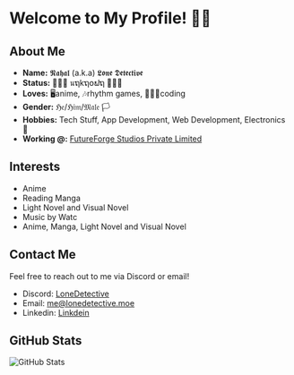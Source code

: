 # Welcome to My Profile! 🕵️‍♂️

## About Me
- **Name:** 𝕹𝖆𝖍𝖆𝖑 (a.k.a) 𝕷𝖔𝖓𝖊 𝕯𝖊𝖙𝖊𝖈𝖙𝖎𝖛𝖊
- **Status:** 🥷🥷🥷 นຖkຖ໐ຟຖ 🥷🥷🥷
- **Loves:** 🖥anime, 🎶rhythm games, 👨🏼‍💻coding
- **Gender:** ℌ𝔢/ℌ𝔦𝔪/𝔐𝔞𝔩𝔢 🏳️
- **Hobbies:** Tech Stuff, App Development, Web Development, Electronics 🤖
- **Working @:** [FutureForge Studios Private Limited](http://ffstudios.io/)

## Interests
- Anime
- Reading Manga
- Light Novel and Visual Novel
- Music by Watc
- Anime, Manga, Light Novel and Visual Novel

## Contact Me
Feel free to reach out to me via Discord or email!
- Discord: [LoneDetective](https://discordid.netlify.app/?id=443309440410583060)
- Email: [me@lonedetective.moe](mailto:me@lonedetective.moe)
- Linkedin: [Linkdein](https://www.linkedin.com/in/nahal786/)

## GitHub Stats
![GitHub Stats](https://github-readme-stats.vercel.app/api?username=aka-nahal&show_icons=true&include_all_commits=true&theme=github_dark&hide_border=false)


